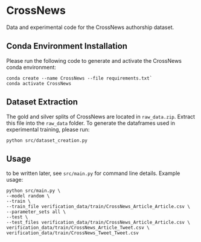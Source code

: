 # CrossNews
Data and experimental code for the CrossNews authorship dataset.
## Conda Environment Installation
Please run the following code to generate and activate the CrossNews conda environment:

```
conda create --name CrossNews --file requirements.txt`
conda activate CrossNews
```

## Dataset Extraction
The gold and silver splits of CrossNews are located in `raw_data.zip`. Extract this file into the `raw_data` folder. To generate the dataframes used in experimental training, please run:

`python src/dataset_creation.py`

## Usage

to be written later, see `src/main.py` for command line details. Example usage:

```
python src/main.py \
--model random \
--train \
--train_file verification_data/train/CrossNews_Article_Article.csv \
--parameter_sets all \
--test \
--test_files verification_data/train/CrossNews_Article_Article.csv \
verification_data/train/CrossNews_Article_Tweet.csv \
verification_data/train/CrossNews_Tweet_Tweet.csv
```
